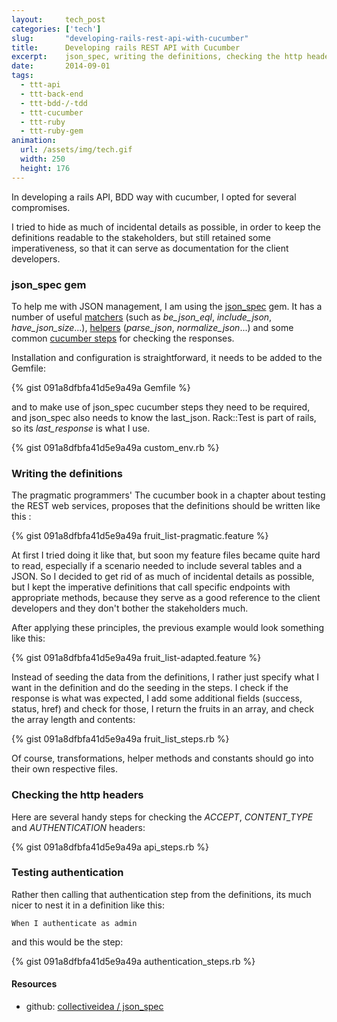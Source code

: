 ```yaml
---
layout:     tech_post
categories: ['tech']
slug:       "developing-rails-rest-api-with-cucumber"
title:      Developing rails REST API with Cucumber
excerpt:    json_spec, writing the definitions, checking the http headers, testing authentication...
date:       2014-09-01
tags:
  - ttt-api
  - ttt-back-end
  - ttt-bdd-/-tdd
  - ttt-cucumber
  - ttt-ruby
  - ttt-ruby-gem
animation:
  url: /assets/img/tech.gif
  width: 250
  height: 176  
---
```


In developing a rails API, BDD way with cucumber, I opted for several compromises.

I tried to hide as much of incidental details as possible, in order to keep the definitions readable to the stakeholders, but still retained some imperativeness, so that it can serve as documentation for the client developers.

### json_spec gem

To help me with JSON management, I am using the <a href="https://github.com/collectiveidea/json_spec">json_spec</a> gem. It has a number of useful <a href="https://github.com/collectiveidea/json_spec/blob/master/lib/json_spec/matchers.rb">matchers</a> (such as *be_json_eql*, *include_json*, *have_json_size*...), <a href="https://github.com/collectiveidea/json_spec/blob/master/lib/json_spec/helpers.rb">helpers</a> (*parse_json*, *normalize_json*...) and some common <a href="https://github.com/collectiveidea/json_spec/blob/master/lib/json_spec/cucumber.rb">cucumber steps</a> for checking the responses.

Installation and configuration is straightforward, it needs to be added to the Gemfile:

{% gist 091a8dfbfa41d5e9a49a Gemfile %}

and to make use of json_spec cucumber steps they need to be required, and json_spec also needs to know the last_json. Rack::Test is part of rails, so its *last_response* is what I use.

{% gist 091a8dfbfa41d5e9a49a custom_env.rb %}

### Writing the definitions

The pragmatic programmers' The cucumber book in a chapter about testing the REST web services, proposes that the definitions should be written like this :

{% gist 091a8dfbfa41d5e9a49a fruit_list-pragmatic.feature %}

At first I tried doing it like that, but soon my feature files became quite hard to read, especially if a scenario needed to include several tables and a JSON. So I decided to get rid of as much of incidental details as possible, but I kept the imperative definitions that call specific endpoints with appropriate methods, because they serve as a good reference to the client developers and they don't bother the stakeholders much.

After applying these principles, the previous example would look something like this:

{% gist 091a8dfbfa41d5e9a49a fruit_list-adapted.feature %}

Instead of seeding the data from the definitions, I rather just specify what I want in the definition and do the seeding in the steps. I check if the response is what was expected, I add some additional fields (success, status, href) and check for those, I return the fruits in an array, and check the array length and contents:

{% gist 091a8dfbfa41d5e9a49a fruit_list_steps.rb %}

Of course, transformations, helper methods and constants should go into their own respective files.

### Checking the http headers

Here are several handy steps for checking the *ACCEPT*, *CONTENT_TYPE* and *AUTHENTICATION* headers:

{% gist 091a8dfbfa41d5e9a49a api_steps.rb %}

### Testing authentication

Rather then calling that authentication step from the definitions, its much nicer to nest it in a definition like this:

    When I authenticate as admin

and this would be the step:

{% gist 091a8dfbfa41d5e9a49a authentication_steps.rb %}

#### Resources

- github: <a href="https://github.com/collectiveidea/json_spec">collectiveidea / json_spec</a>

